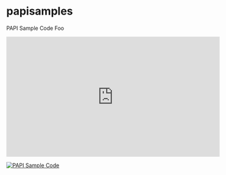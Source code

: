 # papisamples
PAPI Sample Code
Foo

<iframe width="560" height="315" src="https://www.youtube.com/embed/videoseries?list=PL01azkzCBGf8AqL7aDnCZRFjqzuVbOXc1&amp;ecver=1" frameborder="0" allow="autoplay; encrypted-media" allowfullscreen></iframe>

[![PAPI Sample Code](http://img.youtube.com/vi/Z_d9vYNL42c/0.jpg)](http://www.youtube.com/watch?v=Z_d9vYNL42c "PAPI Sample Code")
